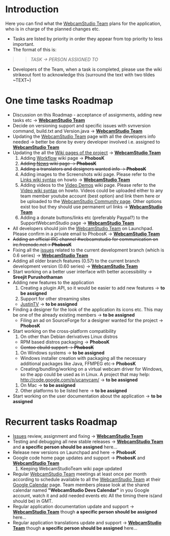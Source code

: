# Introduction #

Here you can find what the [WebcamStudio Team](WebcamStudioTeam.md) plans for the application, who is in charge of the planned changes etc.

  * Tasks are listed by priority in order they appear from top priority to less important.
  * The format of this is:
> > _TASK -> PERSON ASSIGNED TO_
  * Developers of the Team, when a task is completed, please use the wiki strikeout font to acknowledge this (surround the text with two tildes ~TEXT~)

# One time tasks Roadmap #
  * Discussion on this Roadmap - acceptance of assignments, adding new tasks etc -> **[WebcamStudio Team](WebcamStudioTeam.md)**
  * Decide on versioning support and specific issues with svnversion command, build.txt and Version.java -> **[WebcamStudio Team](WebcamStudioTeam.md)**
  * Updating the [WebcamStudio Team](WebcamStudioTeam.md) page with all the developers info needed -> better be done by every developer involved i.e. assigned to **[WebcamStudio Team](WebcamStudioTeam.md)**
  * Updating the all the [Wiki pages of the project](https://code.google.com/p/webcamstudio/w/list) -> **[WebcamStudio Team](WebcamStudioTeam.md)**
    1. Adding [Workflow](Workflow.md) wiki page -> **PhobosK**
    1. ~~Adding [News](News.md) wiki page -> **PhobosK**~~
    1. ~~Adding a translators and designers wanted info -> **PhobosK**~~
    1. Adding images to the Screenshots wiki page. Please refer to the [Links wiki syntax](http://code.google.com/p/support/wiki/WikiSyntax#Links) on howto -> **[WebcamStudio Team](WebcamStudioTeam.md)**
    1. Adding videos to the [Video Demos](VideoDemos.md) wiki page. Please refer to the [Video wiki syntax](http://code.google.com/p/support/wiki/WikiSyntax#Videos) on howto. Videos could be uploaded either to any team member youtube account (best option) and link them here or be uploaded to the [WebcamStudio Community page](https://plus.google.com/communities/110329269823088092206). Other options exist too but they should use permanent url links -> **[WebcamStudio Team](WebcamStudioTeam.md)**
    1. Adding a donate buttons/links etc (preferably Paypal?) to the SupportWebcamStudio page -> **[WebcamStudio Team](WebcamStudioTeam.md)**
  * All developers should join the [WebcamStudio Team](https://launchpad.net/~webcamstudio) on Launchpad. Please confirm in a private email to PhobosK -> **[WebcamStudio Team](WebcamStudioTeam.md)**
  * ~~Adding an official IRC channel #webcamstudio for communication on irc.freenode.net-> **PhobosK**~~
  * Fixing all the [issues](https://code.google.com/p/webcamstudio/issues/list) related to the current development branch (which is 0.6 series) -> **[WebcamStudio Team](WebcamStudioTeam.md)**
  * Adding all older branch features (0.57) to the current branch development version (0.60 series) -> **[WebcamStudio Team](WebcamStudioTeam.md)**
  * Start working on a better user interface with better accessibility  -> **Sreejit Purushothaman**
  * Adding new features to the application
    1. Creating a plugin API, so it would be easier to add new features ->  **to be assigned**
    1. Support for other streaming sites
      * [JustinTV](http://www.justin.tv/) ->  **to be assigned**
  * Finding a designer for the look of the application its icons etc. This may be one of the already existing members  ->  **to be assigned**
    * Filing an ad on SourceForge for a designer wanted for the project -> **PhobosK**
  * Start working on the cross-platform compatibility
    1. On other than Debian derivatives Linux distros
      * RPM based distros packaging -> **PhobosK**
      * ~~Gentoo ebuild support -> **PhobosK**~~
    1. On Windows systems -> **to be assigned**
      * Windows installer creation with packaging all the necessary additional packages like Java, FFMPEG etc-> **PhobosK**
      * Creating/bundling/working on a virtual webcam driver for Windows, so the app could be used as in Linux. A project that may help: http://code.google.com/p/ucanvcam/ -> **to be assigned**
    1. On Mac -> **to be assigned**
    1. Other platforms to be listed here -> **to be assigned**
  * Start working on the user documentation about the application -> **to be assigned**


# Recurrent tasks Roadmap #
  * [Issues](https://code.google.com/p/webcamstudio/issues/list) review, assignment and fixing -> **[WebcamStudio Team](WebcamStudioTeam.md)**
  * Testing and debugging all new stable releases -> **[WebcamStudio Team](WebcamStudioTeam.md)** and **a specific person should be assigned** here...
  * Release new versions on Launchpad and here -> **PhobosK**
  * Google code home page updates and support -> **PhobosK** and **[WebcamStudio Team](WebcamStudioTeam.md)**
    1. Keeping WebcamStudioTeam wiki page updated
  * Regular [WebcamStudio Team](WebcamStudioTeam.md) meetings at least once per month according to schedule available to all the [WebcamStudio Team](WebcamStudioTeam.md) at their [Google Calendar](https://www.google.com/calendar/render) page. Team members please look at the shared calendar named **"WebcamStudio Devs Calendar"** in you Google account, watch it and add needed events etc All the timing there is(and should be) in GMT.
  * Regular application documentation update and support -> **[WebcamStudio Team](WebcamStudioTeam.md)** though **a specific person should be assigned** here...
  * Regular application translations update and support -> **[WebcamStudio Team](WebcamStudioTeam.md)** though **a specific person should be assigned** here...